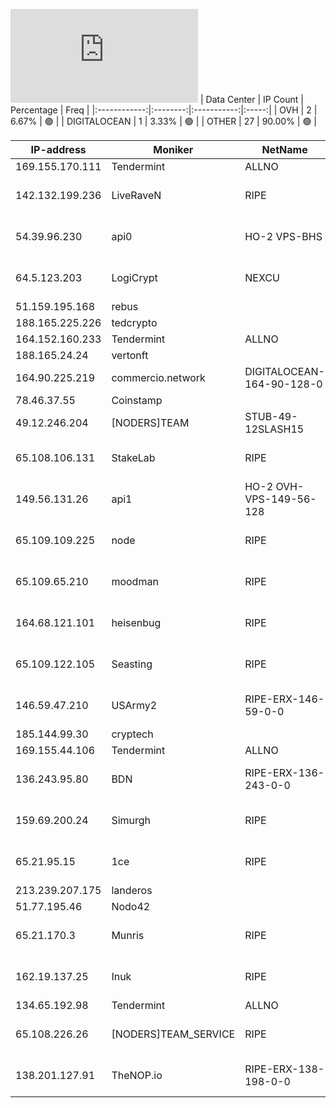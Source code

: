 ![Diagramm](https://github.com/obajay/StateSync-snapshots/blob/main/Projects/Rebus/1/README.md)
| Data Center | IP Count | Percentage | Freq |
|:------------:|:--------:|:-----------:|:-----:|
| OVH | 2 | 6.67% | 🟢 |
| DIGITALOCEAN | 1 | 3.33% | 🟢 |
| OTHER | 27 | 90.00% | 🟢 |

<!-- START_TABLE -->
| IP-address | Moniker | NetName | Organization |
|-------------|-------------|-------------|-------------|
| 169.155.170.111 | Tendermint | ALLNO | Allnodes Inc |
| 142.132.199.236 | LiveRaveN | RIPE | RIPE Network Coordination Centre |
| 54.39.96.230 | api0 | HO-2 VPS-BHS | OVH Hosting, Inc. OVH Hosting, Inc. |
| 64.5.123.203 | LogiCrypt | NEXCU | NEXCUS TECHNOLOGIES LLC |
| 51.159.195.168 | rebus |  |  |
| 188.165.225.226 | tedcrypto |  |  |
| 164.152.160.233 | Tendermint | ALLNO | Allnodes Inc |
| 188.165.24.24 | vertonft |  |  |
| 164.90.225.219 | commercio.network | DIGITALOCEAN-164-90-128-0 | DigitalOcean, LLC |
| 78.46.37.55 | Coinstamp |  |  |
| 49.12.246.204 | [NODERS]TEAM | STUB-49-12SLASH15 |  |
| 65.108.106.131 | StakeLab | RIPE | RIPE Network Coordination Centre |
| 149.56.131.26 | api1 | HO-2 OVH-VPS-149-56-128 | OVH Hosting, Inc. OVH Hosting, Inc. |
| 65.109.109.225 | node | RIPE | RIPE Network Coordination Centre |
| 65.109.65.210 | moodman | RIPE | RIPE Network Coordination Centre |
| 164.68.121.101 | heisenbug | RIPE | RIPE Network Coordination Centre |
| 65.109.122.105 | Seasting | RIPE | RIPE Network Coordination Centre |
| 146.59.47.210 | USArmy2 | RIPE-ERX-146-59-0-0 | RIPE Network Coordination Centre |
| 185.144.99.30 | cryptech |  |  |
| 169.155.44.106 | Tendermint | ALLNO | Allnodes Inc |
| 136.243.95.80 | BDN | RIPE-ERX-136-243-0-0 | RIPE Network Coordination Centre |
| 159.69.200.24 | Simurgh | RIPE | RIPE Network Coordination Centre |
| 65.21.95.15 | 1ce | RIPE | RIPE Network Coordination Centre |
| 213.239.207.175 | landeros |  |  |
| 51.77.195.46 | Nodo42 |  |  |
| 65.21.170.3 | Munris | RIPE | RIPE Network Coordination Centre |
| 162.19.137.25 | Inuk | RIPE | RIPE Network Coordination Centre |
| 134.65.192.98 | Tendermint | ALLNO | Allnodes Inc |
| 65.108.226.26 | [NODERS]TEAM_SERVICE | RIPE | RIPE Network Coordination Centre |
| 138.201.127.91 | TheNOP.io | RIPE-ERX-138-198-0-0 | RIPE Network Coordination Centre |

<!-- END_TABLE -->